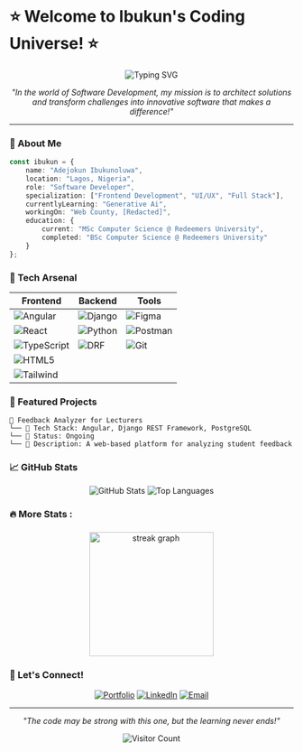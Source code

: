 # ⭐ Welcome to Ibukun's Coding Universe! ⭐

<div align="center">
  
![Typing SVG](https://readme-typing-svg.demolab.com?font=Fira+Code&pause=1000&color=6AD3F7&center=true&vCenter=true&width=435&lines=Frontend+Developer;Angular+Specialist;Python+%2B+Django+Developer;Learning+Never+Stops!)

*"In the world of Software Development, my mission is to architect solutions and transform challenges into innovative software that makes a difference!"*

</div>

---

### 💫 About Me
```typescript
const ibukun = {
    name: "Adejokun Ibukunoluwa",
    location: "Lagos, Nigeria",
    role: "Software Developer",
    specialization: ["Frontend Development", "UI/UX", "Full Stack"],
    currentlyLearning: "Generative Ai",
    workingOn: "Web County, [Redacted]",
    education: {
        current: "MSc Computer Science @ Redeemers University",
        completed: "BSc Computer Science @ Redeemers University"
    }
};
```

### 🔮 Tech Arsenal

<div align="center">

| Frontend | Backend | Tools |
|----------|---------|-------|
| ![Angular](https://img.shields.io/badge/Angular-DD0031?style=for-the-badge&logo=angular&logoColor=white) | ![Django](https://img.shields.io/badge/Django-092E20?style=for-the-badge&logo=django&logoColor=white) | ![Figma](https://img.shields.io/badge/Figma-F24E1E?style=for-the-badge&logo=figma&logoColor=white) |
| ![React](https://img.shields.io/badge/React-20232A?style=for-the-badge&logo=react&logoColor=61DAFB) | ![Python](https://img.shields.io/badge/Python-3776AB?style=for-the-badge&logo=python&logoColor=white) | ![Postman](https://img.shields.io/badge/Postman-FF6C37?style=for-the-badge&logo=postman&logoColor=white) |
| ![TypeScript](https://img.shields.io/badge/TypeScript-007ACC?style=for-the-badge&logo=typescript&logoColor=white) | ![DRF](https://img.shields.io/badge/DRF-092E20?style=for-the-badge&logo=django&logoColor=white) | ![Git](https://img.shields.io/badge/Git-F05032?style=for-the-badge&logo=git&logoColor=white) |
| ![HTML5](https://img.shields.io/badge/HTML5-E34F26?style=for-the-badge&logo=html5&logoColor=white) | | |
| ![Tailwind](https://img.shields.io/badge/Tailwind_CSS-38B2AC?style=for-the-badge&logo=tailwind-css&logoColor=white) | | |

</div>

### 🌟 Featured Projects

```ascii
📂 Feedback Analyzer for Lecturers
└── 🔧 Tech Stack: Angular, Django REST Framework, PostgreSQL
└── 🎯 Status: Ongoing
└── 📝 Description: A web-based platform for analyzing student feedback
```

### 📈 GitHub Stats

<div align="center">
  
![GitHub Stats](https://github-readme-stats.vercel.app/api?username=IAdejokun&show_icons=true&theme=tokyonight)
![Top Languages](https://github-readme-stats.vercel.app/api/top-langs/?username=IAdejokun&layout=compact&theme=tokyonight)

</div>

###

<h3 align="left">🔥   More Stats :</h3>

###

<div align="center">
  <img src="https://streak-stats.demolab.com?user=maurodesouza&locale=en&mode=daily&theme=dark&hide_border=false&border_radius=5&order=3" height="220" alt="streak graph"  />
</div>

###

</div>


### 🤝 Let's Connect!

<div align="center">
  
[![Portfolio](https://img.shields.io/badge/Portfolio-000000?style=for-the-badge&logo=About.me&logoColor=white)](https://adejokunsporfolio.framer.website/)
[![LinkedIn](https://img.shields.io/badge/LinkedIn-0077B5?style=for-the-badge&logo=linkedin&logoColor=white)](https://www.linkedin.com/in/adejokun-ibukunoluwa)
[![Email](https://img.shields.io/badge/Email-D14836?style=for-the-badge&logo=gmail&logoColor=white)](mailto:adejokunibk@gmail.com)

</div>

---

<div align="center">
  
*"The code may be strong with this one, but the learning never ends!"*

![Visitor Count](https://profile-counter.glitch.me/IAdejokun/count.svg)
